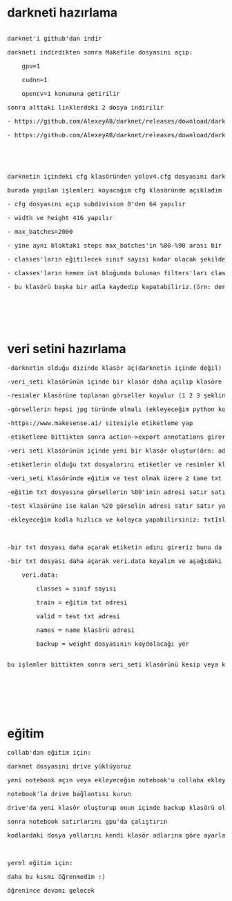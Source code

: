 # darkneti hazırlama
<pre>	
darknet'i github'dan indir<br>
darkneti indirdikten sonra Makefile dosyasını açıp:<br>
	gpu=1<br>
	cudnn=1<br>
	opencv=1 konumuna getirilir<br>
sonra alttaki linklerdeki 2 dosya indirilir<br>
- https://github.com/AlexeyAB/darknet/releases/download/darknet_yolo_v3_optimal/yolov4.conv.137<br>
- https://github.com/AlexeyAB/darknet/releases/download/darknet_yolo_v3_optimal/yolov4.weights<br>
<br>
<br>
darknetin içindeki cfg klasöründen yolov4.cfg dosyasını darknetin içine çıkarılır<br>
burada yapılan işlemleri koyacağım cfg klasöründe açıkladım<br>
- cfg dosyasını açıp subdivision 8'den 64 yapılır<br>
- width ve height 416 yapılır<br>
- max_batches=2000<br>
- yine aynı bloktaki steps max_batches'in %80-%90 arası bir değer alır<br>
- classes'ların eğitilecek sınıf sayısı kadar olacak şekilde düzenle<br>
- classes'ların hemen üst bloğunda bulunan filters'ları classes'ların 5 fazlasının 3 katı olarak düzenle [filters=(classes+5)*3]<br>
- bu klasörü başka bir adla kaydedip kapatabiliriz.(örn: demoYolov4.cfg)<br>




</pre>

# veri setini hazırlama<br>
<pre>
-darknetin olduğu dizinde klasör aç(darknetin içinde değil) (örneğin adı veri_seti klasörü olsun)<br>
-veri_seti klasörünün içinde bir klasör daha açılıp klasöre görseller koyulur (bunun da adı resimler olsun)<br>
-resimler klasörüne toplanan görseller koyulur (1 2 3 şeklinde kaydet)<br>
-görsellerin hepsi jpg türünde olmalı (ekleyeceğim python koduyla hızlıca yapılabilir: topJPG.py)<br>
-https://www.makesense.ai/ sitesiyle etiketleme yap <br>
-etiketleme bittikten sonra action->export annotations girerek zip yolo formatında indirilir<br>
-veri seti klasörünün içinde yeni bir klasör oluştur(örn: adı etiketler olsun)<br>
-etiketlerin olduğu txt dosyalarını etiketler ve resimler klasörlerine kopyalanır<br>
-veri_seti klasöründe eğitim ve test olmak üzere 2 tane txt oluşturulur<br>
-eğitim txt dosyasına görsellerin %80'inin adresi satır satır yazılır<br>
-test klasörüne ise kalan %20 görselin adresi satır satır yazılır.<br>
-ekleyeceğim kodla hızlıca ve kolayca yapabilirsiniz: txtIslemleri.py  (görsel sayısını girmeyi unutmayın. küsüratlı sayıda görselde sıkıntı çıkabilir mümkünse %80'i tam sayı olsun)<br>
<br>
-bir txt dosyası daha açarak etiketin adını gireriz bunu da .name şeklinde kaydet (orn: sinif.name)<br>
-bir txt dosyası daha açarak veri.data koyalım ve aşağıdaki parametreleri girelim<br>
	veri.data: <br>
		classes = sınıf sayısı<br>
		train = eğitim txt adresi<br>
		valid = test txt adresi<br>
		names = name klasörü adresi<br>
		backup = weight dosyasının kaydolacağı yer<br>

bu işlemler bittikten sonra veri_seti klasörünü kesip veya kopyalayıp darknet klasörünün içine atılır. (bu klasör direkt darknetin içinde de oluşturulup tüm işlemler içeride de yapılabilir).<br>





</pre>

# eğitim
<pre>
collab'dan eğitim için:<br>
darknet dosyasını drive yüklüyoruz<br>
yeni notebook açın veya ekleyeceğim notebook'u collaba ekleyin<br>
notebook'la drive bağlantısı kurun<br>
drive'da yeni klasör oluşturup onun içinde backup klasörü oluşturun, eğitim sürecindeki ağırlık dosyaları buraya kaydolur.<br>
sonra notebook satırlarını gpu'da çalıştırın<br>
kodlardaki dosya yollarını kendi klasör adlarına göre ayarlamayı unutmayın. bundan kaynaklı hata verebilir.  <br>
<br>
yerel eğitim için:<br>
daha bu kısmı öğrenmedim :)<br>
öğrenince devamı gelecek
</pre>
